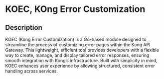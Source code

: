 # KOEC, KOng Error Customization

## Description

KOEC (Kong Error Customization) is a Go-based module designed to streamline the process of customizing error pages within the Kong API Gateway. This lightweight, efficient tool provides developers with a flexible way to create, manage, and display tailored error responses, ensuring smooth integration with Kong’s infrastructure. Built with simplicity in mind, KOEC enhances user experience by allowing structured, consistent error handling across services.